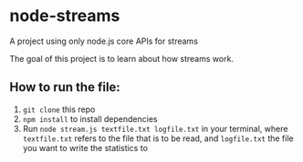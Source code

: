 # node-streams
A project using only node.js core APIs for streams

The goal of this project is to learn about how streams work.

## How to run the file:
1. `git clone` this repo
2. `npm install` to install dependencies
3. Run `node stream.js textfile.txt logfile.txt` in your terminal, where `textfile.txt` refers to the file that is to be read, and `logfile.txt` the file you want to write the statistics to

